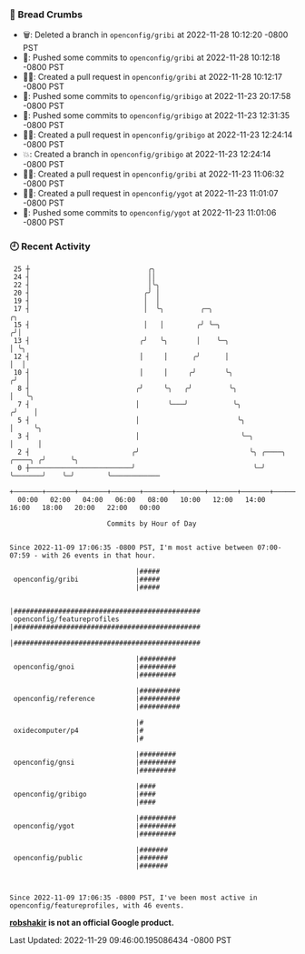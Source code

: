 ### 🍞 Bread Crumbs

 * 🗑: Deleted a branch in `openconfig/gribi` at 2022-11-28 10:12:20 -0800 PST
 * 🚢: Pushed some commits to `openconfig/gribi` at 2022-11-28 10:12:18 -0800 PST
 * ✍🏼: Created a pull request in `openconfig/gribi` at 2022-11-28 10:12:17 -0800 PST
 * 🚢: Pushed some commits to `openconfig/gribigo` at 2022-11-23 20:17:58 -0800 PST
 * 🚢: Pushed some commits to `openconfig/gribigo` at 2022-11-23 12:31:35 -0800 PST
 * ✍🏼: Created a pull request in `openconfig/gribigo` at 2022-11-23 12:24:14 -0800 PST
 * 💥: Created a branch in `openconfig/gribigo` at 2022-11-23 12:24:14 -0800 PST
 * ✍🏼: Created a pull request in `openconfig/gribi` at 2022-11-23 11:06:32 -0800 PST
 * ✍🏼: Created a pull request in `openconfig/ygot` at 2022-11-23 11:01:07 -0800 PST
 * 🚢: Pushed some commits to `openconfig/ygot` at 2022-11-23 11:01:06 -0800 PST

### 🕘 Recent Activity
```
 25 ┼                             ╭╮
 24 ┤                             ││
 22 ┤                             │╰╮
 20 ┤                            ╭╯ │
 19 ┤                            │  │
 17 ┤                            │  ╰╮         ╭─╮                                    ╭╮
 15 ┤                            │   │        ╭╯ ╰─╮                                 ╭╯│
 13 ┤                           ╭╯   ╰╮       │    ╰─╮                               │ ╰╮
 12 ┤                           │     │      ╭╯      │                               │  │
 10 ┤                           │     │     ╭╯       ╰╮                             ╭╯  │
  8 ┤                          ╭╯     ╰╮   ╭╯         ╰╮                            │   ╰╮
  7 ┤                          │       ╰───╯           ╰╮                          ╭╯    │
  5 ┤                          │                        ╰╮                         │     ╰╮
  3 ┤                          │                         ╰─╮                       │      │
  2 ┤                         ╭╯                           ╰╮ ╭────╮       ╭────╮ ╭╯      ╰╮
  0 ┼─────────────────────────╯                             ╰─╯    ╰───────╯    ╰─╯        ╰────────────
    +───────+───────+───────+───────+───────+───────+───────+───────+───────+───────+───────+───────+────
  00:00   02:00   04:00   06:00   08:00   10:00   12:00   14:00   16:00   18:00   20:00   22:00   00:00   

						Commits by Hour of Day


Since 2022-11-09 17:06:35 -0800 PST, I'm most active between 07:00-07:59 - with 26 events in that hour.

```



```
                               |#####
 openconfig/gribi              |#####
                               |#####

                               |##############################################
 openconfig/featureprofiles    |##############################################
                               |##############################################

                               |#########
 openconfig/gnoi               |#########
                               |#########

                               |##########
 openconfig/reference          |##########
                               |##########

                               |#
 oxidecomputer/p4              |#
                               |#

                               |#########
 openconfig/gnsi               |#########
                               |#########

                               |####
 openconfig/gribigo            |####
                               |####

                               |#########
 openconfig/ygot               |#########
                               |#########

                               |#######
 openconfig/public             |#######
                               |#######



Since 2022-11-09 17:06:35 -0800 PST, I've been most active in openconfig/featureprofiles, with 46 events.

```
**[robshakir](mailto:robjs@google.com) is not an official Google product.**  


Last Updated: 2022-11-29 09:46:00.195086434 -0800 PST
